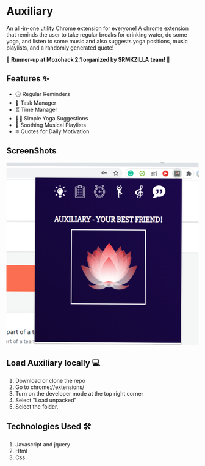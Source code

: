 # Auxiliary
An all-in-one utility Chrome extension for everyone!
A chrome extension that reminds the user to take regular breaks for drinking water, do some yoga, and listen to some music and also suggests yoga positions, music playlists, and a randomly generated quote! <br>

**:2nd_place_medal: Runner-up at Mozohack 2.1 organized by SRMKZILLA team! :partying_face:** <br>

## Features :sparkles:
- :clock3: Regular Reminders
- :memo: Task Manager
- :hourglass_flowing_sand: Time Manager
- :lotus_position_woman: Simple Yoga Suggestions
- :musical_note: Soothing Musical Playlists
- :six_pointed_star: Quotes for Daily Motivation 
## ScreenShots
![Screenshot1](popup.png)      

## Load Auxiliary locally :computer:
1. Download or clone the repo
2. Go to chrome://extensions/
3. Turn on the developer mode at the top right corner
4. Select "Load unpacked"
5. Select the folder. 

## Technologies Used :hammer_and_wrench:
1. Javascript and jquery
2. Html
3. Css
